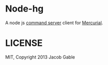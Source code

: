 Node-hg
=======

A node js [command server](http://mercurial.selenic.com/wiki/CommandServer) client for [Mercurial](http://mercurial.selenic.com).



LICENSE
=======

MIT, Copyright 2013 Jacob Gable